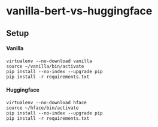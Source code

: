 # vanilla-bert-vs-huggingface



## Setup 



#### Vanilla


```
virtualenv --no-download vanilla
source ~/vanilla/bin/activate
pip install --no-index --upgrade pip
pip install -r requirements.txt
```

#### Huggingface


```
virtualenv --no-download hface
source ~/hface/bin/activate
pip install --no-index --upgrade pip
pip install -r requirements.txt
```
